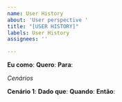 ```yaml
---
name: User History
about: 'User perspective '
title: "[USER HISTORY]"
labels: User History
assignees: ''

---
```


**Eu como**: 
**Quero**: 
**Para**: 

*Cenários*

**Cenário 1**: 
**Dado que**: 
**Quando**: 
**Então**:

